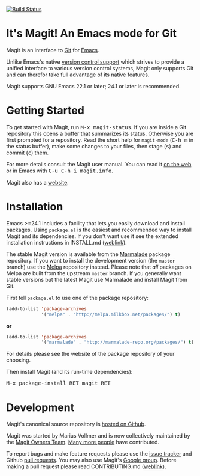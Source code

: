 [![Build Status](https://travis-ci.org/magit/magit.png?branch=maint,master,next)](https://travis-ci.org/magit/magit)

It's Magit!  An Emacs mode for Git
==================================

Magit is an interface to [Git][git] for [Emacs][emacs].

Unlike Emacs's native [version control support][vc] which strives to
provide a unified interface to various version control systems, Magit
only supports Git and can therefor take full advantage of its native
features.

Magit supports GNU Emacs 22.1 or later; 24.1 or later is recommended.

Getting Started
===============

To get started with Magit, run <kbd>M-x magit-status</kbd>.  If you
are inside a Git repository this opens a buffer that summarizes its
status.  Otherwise you are first prompted for a repository.  Read the
short help for `magit-mode` (<kbd>C-h m</kbd> in the status buffer),
make some changes to your files, then stage (<kbd>s</kbd>) and commit
(<kbd>c</kbd>) them.

For more details consult the Magit user manual.  You can read it
[on the web][manual] or in Emacs with <kbd>C-u C-h i magit.info</kbd>.

Magit also has a [website][website].

Installation
============

Emacs >=24.1 includes a facility that lets you easily download and
install packages.  Using `package.el` is the easiest and recommended
way to install Magit and its dependencies.  If you don't want use it
see the extended installation instructions in INSTALL.md
([weblink][installing]).

The stable Magit version is available from the [Marmalade][marmalade]
package repository.  If you want to install the development version
(the `master` branch) use the [Melpa][melpa] repository instead.
Please note that *all* packages on Melpa are built from the upstream
`master` branch.  If you generally want stable versions but the latest
Magit use Marmalade and install Magit from Git.

First tell `package.el` to use one of the package repository:

```lisp
(add-to-list 'package-archives
             '("melpa" . "http://melpa.milkbox.net/packages/") t)
```

**or**

```lisp
(add-to-list 'package-archives
             '("marmalade" . "http://marmalade-repo.org/packages/") t)
```

For details please see the website of the package repository of your
choosing.

Then install Magit (and its run-time dependencies):

<kbd>M-x package-install RET magit RET</kbd>

Development
===========

Magit's canonical source repository is
[hosted on Github][development].

Magit was started by Marius Vollmer and is now collectively maintained
by the [Magit Owners Team][owners].  [Many more people][contributors]
have contributed.

To report bugs and make feature requests please use the
[issue tracker][issues] and Github [pull requests][pulls].  You may
also use Magit's [Google group][group].  Before making a pull request
please read CONTRIBUTING.md ([weblink][contributing]).


[contributing]: https://github.com/magit/magit/blob/maint/CONTRIBUTING.md
[contributors]: https://github.com/magit/magit/contributors
[development]: http://github.com/magit/magit
[download]: https://github.com/downloads/magit/magit/magit-1.2.0.tar.gz
[group]: https://groups.google.com/forum/?fromgroups#!forum/magit
[installing]: https://github.com/magit/magit/blob/maint/INSTALL.md
[issues]: https://github.com/magit/magit/issues
[manual]: http://magit.github.com/magit/magit.html
[owners]: https://github.com/magit?tab=members
[pulls]: https://github.com/magit/magit/pulls
[screencast]: http://vimeo.com/2871241
[website]: http://magit.github.com/magit

[cl-lib]: http://elpa.gnu.org/packages/cl-lib.html
[emacs]: http://www.gnu.org/software/emacs
[ert]: https://github.com/ohler/ert
[git-wip]: https://github.com/bartman/git-wip
[git]: http://git-scm.com
[marmalade]: http://marmalade-repo.org
[melpa]: http://melpa.milkbox.net
[vc]: http://www.gnu.org/software/emacs/manual/html_node/emacs/Version-Control.html
